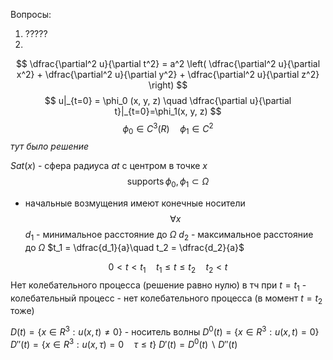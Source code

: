 Вопросы:
1. ?????
2. 

$$
\dfrac{\partial^2 u}{\partial t^2} = a^2 \left( \dfrac{\partial^2 u}{\partial x^2} + \dfrac{\partial^2 u}{\partial y^2} + \dfrac{\partial^2 u}{\partial z^2} \right)
$$
$$
u|_{t=0} = \phi_0 (x, y, z) \quad \dfrac{\partial u}{\partial t}|_{t=0}=\phi_1(x, y, z)
$$
$$
\phi_0 \in C^3(R) \quad \phi_1 \in  C^2
$$
*тут было решение*

$Sat(x)$ - сфера радиуса $at$ с центром в точке $x$
$$
\operatorname{supports} \phi_0, \phi_1 \subset \Omega
$$
- начальные возмущения имеют конечные носители
$$
\forall x
$$
$d_1$ - минимальное расстояние до $\Omega$
$d_2$ - максимальное расстояние до $\Omega$
$t_1 = \dfrac{d_1}{a}\quad t_2 = \dfrac{d_2}{a}$

$$
0 < t < t_1 \quad t_1 \le t \le t_2 \quad t_2 < t
$$
Нет колебательного процесса (решение равно нулю) в тч при $t=t_1$ - колебательный процесс - нет колебательного процесса (в момент $t=t_2$ тоже)

$D(t) = \{ x \in R^3: u(x, t)\neq 0 \}$ - носитель волны
$D^0(t) = \{ x\in R^3: u(x, t) = 0 \}$
$D''(t) = \{ x\in R^3: u(x, \tau)=0\quad \tau \le t \}$
$D'(t) = D^0(t) \backslash D''(t)$


